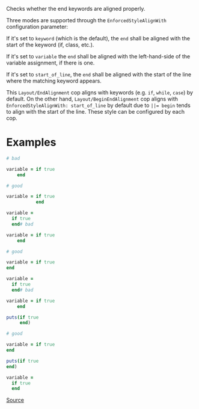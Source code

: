 
Checks whether the end keywords are aligned properly.

Three modes are supported through the `EnforcedStyleAlignWith`
configuration parameter:

If it's set to `keyword` (which is the default), the `end`
shall be aligned with the start of the keyword (if, class, etc.).

If it's set to `variable` the `end` shall be aligned with the
left-hand-side of the variable assignment, if there is one.

If it's set to `start_of_line`, the `end` shall be aligned with the
start of the line where the matching keyword appears.

This `Layout/EndAlignment` cop aligns with keywords (e.g. `if`, `while`, `case`)
by default. On the other hand, `Layout/BeginEndAlignment` cop aligns with
`EnforcedStyleAlignWith: start_of_line` by default due to `||= begin` tends
to align with the start of the line. These style can be configured by each cop.

# Examples

```ruby
# bad

variable = if true
    end

# good

variable = if true
           end

variable =
  if true
  end# bad

variable = if true
    end

# good

variable = if true
end

variable =
  if true
  end# bad

variable = if true
    end

puts(if true
     end)

# good

variable = if true
end

puts(if true
end)

variable =
  if true
  end
```

[Source](http://www.rubydoc.info/gems/rubocop/RuboCop/Cop/Layout/EndAlignment)